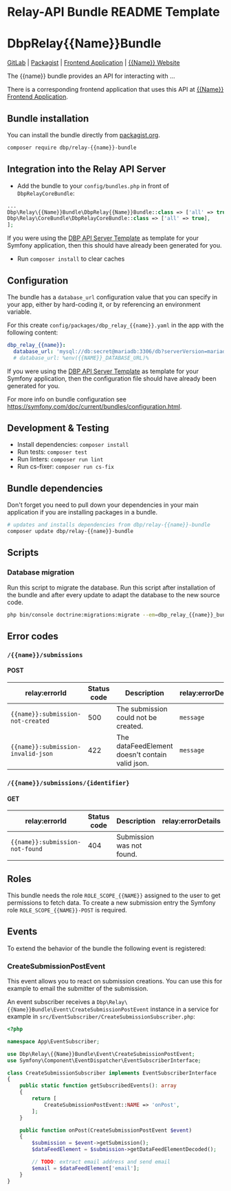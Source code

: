 Relay-API Bundle README Template
================================

# DbpRelay{{Name}}Bundle

[GitLab](https://gitlab.tugraz.at/dbp/<bundle-path>) |
[Packagist](https://packagist.org/packages/dbp/<bundle-name>) |
[Frontend Application](https://gitlab.tugraz.at/dbp/{{app-path}}) |
[{{Name}} Website](https://dbp-demo.tugraz.at/site/software/{{name}}.html)

The {{name}} bundle provides an API for interacting with ...

There is a corresponding frontend application that uses this API at [{{Name}} Frontend Application](https://gitlab.tugraz.at/dbp/{{app-path}}).

## Bundle installation

You can install the bundle directly from [packagist.org](https://packagist.org/packages/dbp/relay-{{name}}-bundle).

```bash
composer require dbp/relay-{{name}}-bundle
```

## Integration into the Relay API Server

* Add the bundle to your `config/bundles.php` in front of `DbpRelayCoreBundle`:

```php
...
Dbp\Relay\{{Name}}Bundle\DbpRelay{{Name}}Bundle::class => ['all' => true],
Dbp\Relay\CoreBundle\DbpRelayCoreBundle::class => ['all' => true],
];
```

If you were using the [DBP API Server Template](https://gitlab.tugraz.at/dbp/relay/dbp-relay-server-template)
as template for your Symfony application, then this should have already been generated for you.

* Run `composer install` to clear caches

## Configuration

The bundle has a `database_url` configuration value that you can specify in your
app, either by hard-coding it, or by referencing an environment variable.

For this create `config/packages/dbp_relay_{{name}}.yaml` in the app with the following
content:

```yaml
dbp_relay_{{name}}:
  database_url: 'mysql://db:secret@mariadb:3306/db?serverVersion=mariadb-10.3.30'
  # database_url: %env({{NAME}}_DATABASE_URL)%
```

If you were using the [DBP API Server Template](https://gitlab.tugraz.at/dbp/relay/dbp-relay-server-template)
as template for your Symfony application, then the configuration file should have already been generated for you.

For more info on bundle configuration see <https://symfony.com/doc/current/bundles/configuration.html>.

## Development & Testing

* Install dependencies: `composer install`
* Run tests: `composer test`
* Run linters: `composer run lint`
* Run cs-fixer: `composer run cs-fix`

## Bundle dependencies

Don't forget you need to pull down your dependencies in your main application if you are installing packages in a bundle.

```bash
# updates and installs dependencies from dbp/relay-{{name}}-bundle
composer update dbp/relay-{{name}}-bundle
```

## Scripts

### Database migration

Run this script to migrate the database. Run this script after installation of the bundle and
after every update to adapt the database to the new source code.

```bash
php bin/console doctrine:migrations:migrate --em=dbp_relay_{{name}}_bundle
```

## Error codes

### `/{{name}}/submissions`

#### POST

| relay:errorId                       | Status code | Description                                     | relay:errorDetails | Example                          |
|-------------------------------------|-------------|-------------------------------------------------| ------------------ |----------------------------------|
| `{{name}}:submission-not-created`  | 500         | The submission could not be created.            | `message`          | `['message' => 'Error message']` |
| `{{name}}:submission-invalid-json` | 422         | The dataFeedElement doesn't contain valid json. | `message`          |                                  |

### `/{{name}}/submissions/{identifier}`

#### GET

| relay:errorId                    | Status code | Description               | relay:errorDetails | Example |
| -------------------------------- | ----------- | ------------------------- | ------------------ | ------- |
| `{{name}}:submission-not-found` | 404         | Submission was not found. |                    |         |

## Roles

This bundle needs the role `ROLE_SCOPE_{{NAME}}` assigned to the user to get permissions to fetch data.
To create a new submission entry the Symfony role `ROLE_SCOPE_{{NAME}}-POST` is required.

## Events

To extend the behavior of the bundle the following event is registered:

### CreateSubmissionPostEvent

This event allows you to react on submission creations.
You can use this for example to email the submitter of the submission.

An event subscriber receives a `Dbp\Relay\{{Name}}Bundle\Event\CreateSubmissionPostEvent` instance
in a service for example in `src/EventSubscriber/CreateSubmissionSubscriber.php`:

```php
<?php

namespace App\EventSubscriber;

use Dbp\Relay\{{Name}}Bundle\Event\CreateSubmissionPostEvent;
use Symfony\Component\EventDispatcher\EventSubscriberInterface;

class CreateSubmissionSubscriber implements EventSubscriberInterface
{
    public static function getSubscribedEvents(): array
    {
        return [
            CreateSubmissionPostEvent::NAME => 'onPost',
        ];
    }

    public function onPost(CreateSubmissionPostEvent $event)
    {
        $submission = $event->getSubmission();
        $dataFeedElement = $submission->getDataFeedElementDecoded();

        // TODO: extract email address and send email
        $email = $dataFeedElement['email'];
    }
}
```
